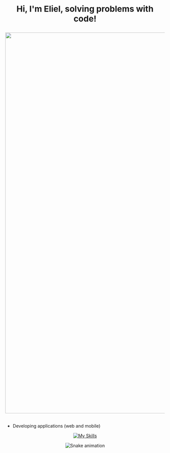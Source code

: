   # <p align="center"><span style="font-size: 26px;">Hi, I'm Eliel, solving problems with code!</span></p>

<img src="https://i.pinimg.com/originals/04/fa/d9/04fad9cc37fc5ef697f100ec8b01a50a.jpg" width="1200"/><br><br>


- Developing applications (web and mobile)
 
<div align="center">
  <a href="https://github.com/ElielSantos">

 [![My Skills](https://skills.thijs.gg/icons?i=css,html,javascript,py,java,kotlin,nodejs,git,firebase&theme=light)](https://skills.thijs.gg)

![Snake animation](https://github.com/{{ElielSantos}}/{{ElielSantos}}/blob/output/github-contribution-grid-snake.svg)
 
  
  
  

